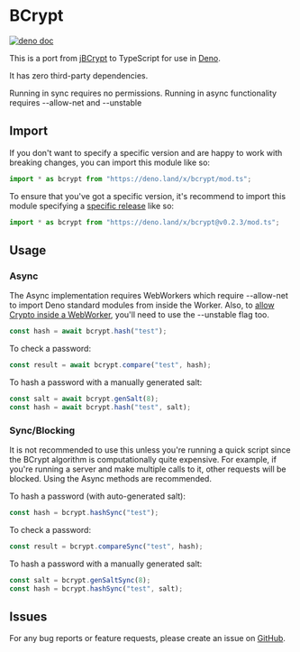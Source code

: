 # BCrypt

[![deno doc](https://doc.deno.land/badge.svg)](https://doc.deno.land/https/deno.land/x/bcrypt/mod.ts)

This is a port from [jBCrypt](https://github.com/jeremyh/jBCrypt) to TypeScript for use in [Deno](https://deno.land/).

It has zero third-party dependencies.

Running in sync requires no permissions.
Running in async functionality requires --allow-net and --unstable

## Import

If you don't want to specify a specific version and are happy to work with breaking changes, you can import this module like so:

```ts
import * as bcrypt from "https://deno.land/x/bcrypt/mod.ts";
```

To ensure that you've got a specific version, it's recommend to import this module specifying a [specific release](https://github.com/JamesBroadberry/deno-bcrypt/releases) like so:

```ts
import * as bcrypt from "https://deno.land/x/bcrypt@v0.2.3/mod.ts";
```

## Usage

### Async

The Async implementation requires WebWorkers which require --allow-net to import Deno standard modules from inside the Worker. Also, to [allow Crypto inside a WebWorker](https://github.com/denoland/deno/pull/5121), you'll need to use the --unstable flag too.

```ts
const hash = await bcrypt.hash("test");
```

To check a password:

```ts
const result = await bcrypt.compare("test", hash);
```

To hash a password with a manually generated salt:

```ts
const salt = await bcrypt.genSalt(8);
const hash = await bcrypt.hash("test", salt);
```

### Sync/Blocking

It is not recommended to use this unless you're running a quick script since the BCrypt algorithm is computationally quite expensive. For example, if you're running a server and make multiple calls to it, other requests will be blocked. Using the Async methods are recommended.

To hash a password (with auto-generated salt):

```ts
const hash = bcrypt.hashSync("test");
```

To check a password:

```ts
const result = bcrypt.compareSync("test", hash);
```

To hash a password with a manually generated salt:

```ts
const salt = bcrypt.genSaltSync(8);
const hash = bcrypt.hashSync("test", salt);
```

## Issues

For any bug reports or feature requests, please create an issue on [GitHub](https://github.com/JamesBroadberry/deno-bcrypt/issues).
